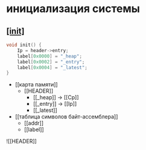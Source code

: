 # инициализация системы
## [[init]]()

```Cpp
void init() {
    Ip = header->entry;
    label[0x0000] = "_heap";
    label[0x0002] = "_entry";
    label[0x0004] = "_latest";
}
```

- [[карта памяти]]
	- [[HEADER]]
		- [[_heap]] -> [[Cp]]
		- [[_entry]] -> [[Ip]]
		- [[_latest]]
- [[таблица символов байт-ассемблера]]
	- [[addr]]
	- [[label]]


![[HEADER]]
